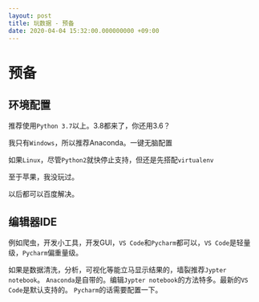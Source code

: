 ```yaml
---
layout: post
title: 玩数据 - 预备
date: 2020-04-04 15:32:00.000000000 +09:00
---
```


# 预备

## 环境配置
推荐使用`Python 3.7`以上。3.8都来了，你还用3.6？  

我只有`Windows`，所以推荐Anaconda。一键无脑配置

如果`Linux`，尽管`Python2`就快停止支持，但还是先搭配`virtualenv`

至于苹果，我没玩过。

以后都可以百度解决。


## 编辑器IDE
例如爬虫，开发小工具，开发GUI，`VS Code`和`Pycharm`都可以，`VS Code`是轻量级，`Pycharm`偏重量级。

如果是数据清洗，分析，可视化等能立马显示结果的，墙裂推荐`Jypter notebook`。
`Anaconda`是自带的。编辑`Jypter notebook`的方法特多。最新的`VS Code`是默认支持的。
`Pycharm`的话需要配置一下。
